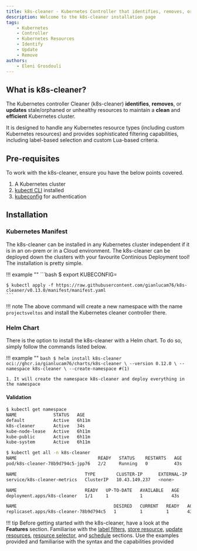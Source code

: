 ```yaml
---
title: k8s-cleaner - Kubernetes Controller that identifies, removes, or updates stale/orphaned or unhealthy resources
description: Welcome to the k8s-cleaner installation page
tags:
    - Kubernetes
    - Controller
    - Kubernetes Resources
    - Identify
    - Update
    - Remove
authors:
    - Eleni Grosdouli
---
```


## What is k8s-cleaner?

The Kubernetes controller Cleaner (k8s-cleaner) **identifies**, **removes**, or **updates** stale/orphaned or unhealthy resources to maintain a **clean** and **efficient** Kubernetes cluster.

It is designed to handle any Kubernetes resource types (including custom Kubernetes resources) and provides sophisticated filtering capabilities, including label-based selection and custom Lua-based criteria.

## Pre-requisites
To work with the k8s-cleaner, ensure you have the below points covered.

1. A Kubernetes cluster
1. [kubectl CLI](https://kubernetes.io/releases/download/) installed
1. [kubeconfig](https://kubernetes.io/docs/concepts/configuration/organize-cluster-access-kubeconfig/) for authentication

## Installation

### Kubernetes Manifest

The k8s-cleaner can be installed in any Kubernetes cluster independent if it is in an on-prem or in a Cloud environment. The k8s-cleaner can be deployed down the clusters with your favourite Continious Deployment tool! The installation is pretty simple.

!!! example ""
    ```bash
    $ export KUBECONFIG=<directory to the kubeconfig file>

    $ kubectl apply -f https://raw.githubusercontent.com/gianlucam76/k8s-cleaner/v0.13.0/manifest/manifest.yaml
    ```

!!! note
    The above command will create a new namespace with the name `projectsveltos` and install the Kubernetes cleaner controller there.

### Helm Chart

There is the option to install the k8s-cleaner with a Helm chart. To do so, simply follow the commands listed below.

!!! example ""
    ```bash
    $ helm install k8s-cleaner oci://ghcr.io/gianlucam76/charts/k8s-cleaner \
        --version 0.12.0 \
        --namespace k8s-cleaner \
        --create-namespace #(1)
    ```

    1. It will create the namespace k8s-cleaner and deploy everything in the namespace

#### Validation

```bash
$ kubectl get namespace
NAME              STATUS   AGE
default           Active   6h11m
k8s-cleaner       Active   34s
kube-node-lease   Active   6h11m
kube-public       Active   6h11m
kube-system       Active   6h11m

$ kubectl get all -n k8s-cleaner
NAME                               READY   STATUS    RESTARTS   AGE
pod/k8s-cleaner-78b9d794c5-jpp76   2/2     Running   0          43s

NAME                          TYPE        CLUSTER-IP      EXTERNAL-IP   PORT(S)    AGE
service/k8s-cleaner-metrics   ClusterIP   10.43.149.237   <none>        8081/TCP   43s

NAME                          READY   UP-TO-DATE   AVAILABLE   AGE
deployment.apps/k8s-cleaner   1/1     1            1           43s

NAME                                     DESIRED   CURRENT   READY   AGE
replicaset.apps/k8s-cleaner-78b9d794c5   1         1         1       43s
```

!!! tip
    Before getting started with the k8s-cleaner, have a look at the **Features** section. Familiarise with the [label filters](../features/label_filters/label_filters.md), [store resource](../features/store_resources/store_resource_yaml.md), [update resources](../features/update_resources/update_resources.md), [resource selector](../features/resourceselector/resourceselector.md), and [schedule](../features/schedule/schedule.md) sections. Use the examples provided and familiarise with the syntax and the capabilities provided
